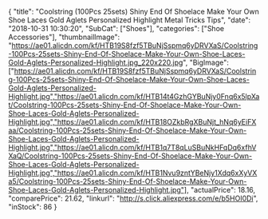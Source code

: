 {
	"title": "Coolstring (100Pcs 25sets) Shiny End Of Shoelace Make Your Own Shoe Laces Gold Aglets Personalized Highlight Metal Tricks Tips",
	"date": "2018-10-31 10:30:20",
	"SubCat": ["Shoes"],
	"categories": ["Shoe Accessories"],
	"thumbnailImage": "https://ae01.alicdn.com/kf/HTB19S8fzf5TBuNjSspmq6yDRVXaS/Coolstring-100Pcs-25sets-Shiny-End-Of-Shoelace-Make-Your-Own-Shoe-Laces-Gold-Aglets-Personalized-Highlight.jpg_220x220.jpg",
	"BigImage": ["https://ae01.alicdn.com/kf/HTB19S8fzf5TBuNjSspmq6yDRVXaS/Coolstring-100Pcs-25sets-Shiny-End-Of-Shoelace-Make-Your-Own-Shoe-Laces-Gold-Aglets-Personalized-Highlight.jpg","https://ae01.alicdn.com/kf/HTB14t4GzhGYBuNjy0Fnq6x5lpXat/Coolstring-100Pcs-25sets-Shiny-End-Of-Shoelace-Make-Your-Own-Shoe-Laces-Gold-Aglets-Personalized-Highlight.jpg","https://ae01.alicdn.com/kf/HTB18OZkbRgXBuNjt_hNq6yEiFXaa/Coolstring-100Pcs-25sets-Shiny-End-Of-Shoelace-Make-Your-Own-Shoe-Laces-Gold-Aglets-Personalized-Highlight.jpg","https://ae01.alicdn.com/kf/HTB1q7T8qLuSBuNkHFqDq6xfhVXaQ/Coolstring-100Pcs-25sets-Shiny-End-Of-Shoelace-Make-Your-Own-Shoe-Laces-Gold-Aglets-Personalized-Highlight.jpg","https://ae01.alicdn.com/kf/HTB1Nvu9zntYBeNjy1Xdq6xXyVXa5/Coolstring-100Pcs-25sets-Shiny-End-Of-Shoelace-Make-Your-Own-Shoe-Laces-Gold-Aglets-Personalized-Highlight.jpg"],
	"actualPrice": 18.16,
	"comparePrice": 21.62,
	"linkurl": "http://s.click.aliexpress.com/e/b5HOI0Di",
	"inStock": 86
}
